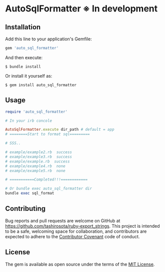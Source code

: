 # AutoSqlFormatter ※ In development
## Installation

Add this line to your application's Gemfile:

```ruby
gem 'auto_sql_formatter'
```

And then execute:

    $ bundle install

Or install it yourself as:

    $ gem install auto_sql_formatter

## Usage

```rb
require 'auto_sql_formatter'

# In your irb concole

AutoSqlFormatter.execute dir_path # default = app
# ========Start to format sql=========

# SSS..

# example/example2.rb  success
# example/example3.rb  success
# example/example.rb  success
# example/example4.rb  none
# example/example5.rb  none

# ===========Completed!!!============

# Or bundle exec auto_sql_formatter dir
bundle exec sql_format

```

## Contributing

Bug reports and pull requests are welcome on GitHub at https://github.com/tashirosota/ruby-export_strings. This project is intended to be a safe, welcoming space for collaboration, and contributors are expected to adhere to the [Contributor Covenant](http://contributor-covenant.org) code of conduct.

## License

The gem is available as open source under the terms of the [MIT License](https://opensource.org/licenses/MIT).
